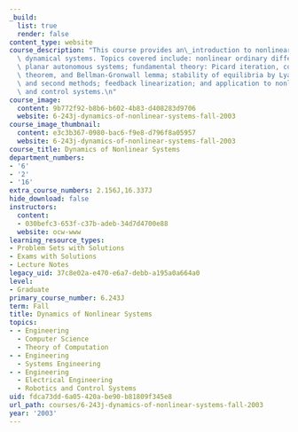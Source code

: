 ```yaml
---
_build:
  list: true
  render: false
content_type: website
course_description: "This course provides an\_introduction to nonlinear deterministic\
  \ dynamical systems. Topics covered include: nonlinear ordinary differential equations;\
  \ planar autonomous systems; fundamental theory: Picard iteration, contraction mapping\
  \ theorem, and Bellman-Gronwall lemma; stability of equilibria by Lyapunov's first\
  \ and second methods; feedback linearization; and application to nonlinear circuits\
  \ and control systems.\n"
course_image:
  content: 9b772f92-b8b6-b602-4b83-d408283d9706
  website: 6-243j-dynamics-of-nonlinear-systems-fall-2003
course_image_thumbnail:
  content: e3c3b367-0980-bac6-f9e8-d796f8a05957
  website: 6-243j-dynamics-of-nonlinear-systems-fall-2003
course_title: Dynamics of Nonlinear Systems
department_numbers:
- '6'
- '2'
- '16'
extra_course_numbers: 2.156J,16.337J
hide_download: false
instructors:
  content:
  - 030befc3-653f-c37b-adeb-34d7d4700e88
  website: ocw-www
learning_resource_types:
- Problem Sets with Solutions
- Exams with Solutions
- Lecture Notes
legacy_uid: 37c8e02a-e470-e6a7-debb-a195a0a664a0
level:
- Graduate
primary_course_number: 6.243J
term: Fall
title: Dynamics of Nonlinear Systems
topics:
- - Engineering
  - Computer Science
  - Theory of Computation
- - Engineering
  - Systems Engineering
- - Engineering
  - Electrical Engineering
  - Robotics and Control Systems
uid: fdca73dd-6a05-420a-be90-b81809f345e8
url_path: courses/6-243j-dynamics-of-nonlinear-systems-fall-2003
year: '2003'
---
```

